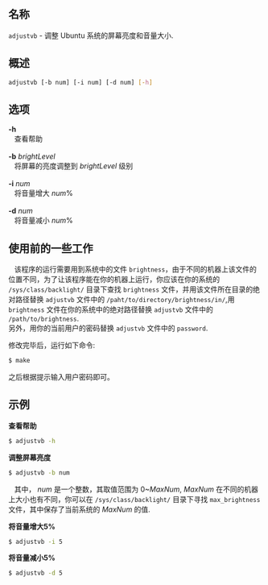 ## 名称
`adjustvb` - 调整 Ubuntu 系统的屏幕亮度和音量大小.           

## 概述             

```bash
adjustvb [-b num] [-i num] [-d num] [-h]	
```

## 选项

**-h**          
&nbsp;&nbsp;&nbsp;查看帮助<br />          
**-b** *brightLevel*         
&nbsp;&nbsp;&nbsp;将屏幕的亮度调整到 *brightLevel* 级别<br />           
**-i** *num*            
&nbsp;&nbsp;&nbsp;将音量增大 *num*%<br />        
**-d** *num*           
&nbsp;&nbsp;&nbsp;将音量减小 *num*%<br />           


## 使用前的一些工作

&nbsp;&nbsp;&nbsp;该程序的运行需要用到系统中的文件 `brightness`，由于不同的机器上该文件的位置不同，为了让该程序能在你的机器上运行，你应该在你的系统的 `/sys/class/backlight/` 目录下查找 `brightness` 文件，并用该文件所在目录的绝对路径替换 `adjustvb` 文件中的 `/paht/to/directory/brightness/in/`,用 `brightness` 文件在你的系统中的绝对路径替换 `adjustvb` 文件中的 `/path/to/brightness`.             
另外，用你的当前用户的密码替换 `adjustvb` 文件中的 `password`.          

修改完毕后，运行如下命令:          

```bash
$ make
```

之后根据提示输入用户密码即可。            

## 示例           

**查看帮助**           

```bash
$ adjustvb -h
```

**调整屏幕亮度** 

```bash
$ adjustvb -b num
```

&nbsp;&nbsp;&nbsp;其中， *num* 是一个整数，其取值范围为 0~*MaxNum*, *MaxNum* 在不同的机器上大小也有不同，你可以在 `/sys/class/backlight/` 目录下寻找 `max_brightness` 文件，其中保存了当前系统的 *MaxNum* 的值.        

**将音量增大5%**

```bash
$ adjustvb -i 5
```

**将音量减小5%**

```bash
$ adjustvb -d 5
```

